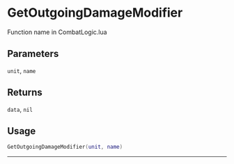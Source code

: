 # GetOutgoingDamageModifier
Function name in CombatLogic.lua
## Parameters
`unit`, `name`
## Returns
`data`, `nil`
## Usage
```lua
GetOutgoingDamageModifier(unit, name)
```
---
